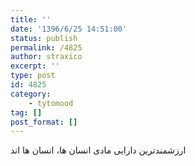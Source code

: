 ```yaml
---
title: ''
date: '1396/6/25 14:51:00'
status: publish
permalink: /4825
author: straxico
excerpt: ''
type: post
id: 4825
category:
    - tytomood
tag: []
post_format: []
---
```

ارزشمندترین دارایی مادی انسان ها، انسان ها اند